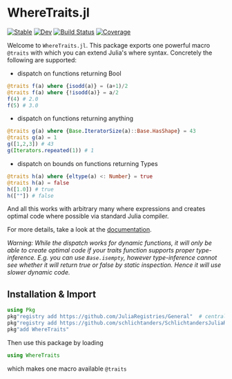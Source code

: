 <h1> WhereTraits.jl </h1>

[![Stable](https://img.shields.io/badge/docs-stable-blue.svg)](https://schlichtanders.github.io/WhereTraits.jl/stable)
[![Dev](https://img.shields.io/badge/docs-dev-blue.svg)](https://schlichtanders.github.io/WhereTraits.jl/dev)
[![Build Status](https://github.com/schlichtanders/WhereTraits.jl/workflows/CI/badge.svg)](https://github.com/schlichtanders/WhereTraits.jl/actions)
[![Coverage](https://codecov.io/gh/schlichtanders/WhereTraits.jl/branch/master/graph/badge.svg)](https://codecov.io/gh/schlichtanders/WhereTraits.jl)


Welcome to `WhereTraits.jl`. This package exports one powerful macro `@traits` with which you can extend Julia's
where syntax. Concretely the following are supported:
- dispatch on functions returning Bool
```julia
@traits f(a) where {isodd(a)} = (a+1)/2
@traits f(a) where {!isodd(a)} = a/2
f(4) # 2.0
f(5) # 3.0
```
- dispatch on functions returning anything
```julia
@traits g(a) where {Base.IteratorSize(a)::Base.HasShape} = 43
@traits g(a) = 1
g([1,2,3]) # 43
g(Iterators.repeated(1)) # 1
```
- dispatch on bounds on functions returning Types
```julia
@traits h(a) where {eltype(a) <: Number} = true
@traits h(a) = false
h([1.0]) # true
h([""]) # false
```

And all this works with arbitrary many where expressions and creates optimal code where possible via standard Julia compiler.

For more details, take a look at the [documentation](https://schlichtanders.github.io/WhereTraits.jl/dev).

*Warning: While the dispatch works for dynamic functions, it will only be able to create optimal code if your traits function supports proper type-inference. E.g. you can use `Base.isempty`, however type-inference cannot see whether it will return true or false by static inspection. Hence it will use slower dynamic code.*


## Installation & Import

```julia
using Pkg
pkg"registry add https://github.com/JuliaRegistries/General"  # central julia registry
pkg"registry add https://github.com/schlichtanders/SchlichtandersJuliaRegistry.jl"  # custom registry
pkg"add WhereTraits"
```

Then use this package by loading
```julia
using WhereTraits
```
which makes one macro available `@traits`
